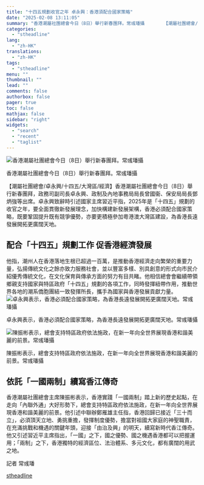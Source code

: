 ```yaml
---
title: "十四五規劃收官之年 卓永興：香港須配合國家策略"
date: "2025-02-08 13:11:05"
summary: "香港潮屬社團總會今日（8日）舉行新春團拜。常彧璠攝       【潮屬社團總會/卓永興/十四..."
categories:
  - "stheadline"
lang:
  - "zh-HK"
translations:
  - "zh-HK"
tags:
  - "stheadline"
menu: ""
thumbnail: ""
lead: ""
comments: false
authorbox: false
pager: true
toc: false
mathjax: false
sidebar: "right"
widgets:
  - "search"
  - "recent"
  - "taglist"
---
```


![香港潮屬社團總會今日（8日）舉行新春團拜。常彧璠攝](https://image.stheadline.com/f/680p0/0x0/100/none/9016d3bb41dff3fb1e8d581b0d6e23dc/stheadline/inewsmedia/20250208/_2025020813031359613.jpg)

香港潮屬社團總會今日（8日）舉行新春團拜。常彧璠攝




【潮屬社團總會/卓永興/十四五/大灣區/經濟】香港潮屬社團總會今日（8日）舉行新春團拜，政務司副司長卓永興、政制及內地事務局局長曾國衞、保安局局長鄧炳強等出席。卓永興致辭時引述國家主席習近平指，2025年是「十四五」規劃的收官之年，要全面貫徹新發展理念，加快構建新發展架構，香港必須配合國家策略，既要鞏固提升既有競爭優勢，亦要更積極參加粵港澳大灣區建設，為香港長遠發展開拓更廣闊天地。

配合「十四五」規劃工作 促香港經濟發展
-------------------

他指，潮州人在香港落地生根已超過一百萬，是推動香港經濟走向繁榮的重要力量，弘揚傳統文化之餘亦致力服務社會，並以豐富多樣、別具創意的形式向市民介紹優秀傳統文化，在文化保育與傳承方面的努力有目共睹。他相信總會會繼續帶領鄉親支持國家與特區政府「十四五」規劃的各項工作，同時發揮紐帶作用，推動世界各地的潮系僑胞團結一致發揮所長，攜手為國家與香港發展貢獻力量。
 ![卓永興表示，香港必須配合國家策略，為香港長遠發展開拓更廣闊天地。常彧璠攝](https://image.hkhl.hk/f/1024p0/0x0/100/none/7d8aa4c9b5cec8d6f355017ac9570bcc/2025-02/2_26.jpg)


卓永興表示，香港必須配合國家策略，為香港長遠發展開拓更廣闊天地。常彧璠攝



 ![陳振彬表示，總會支持特區政府依法施政，在新一年向全世界展現香港和諧美麗的前景。常彧璠攝](https://image.hkhl.hk/f/1024p0/0x0/100/none/b696829306b0f1070416aafd02527b63/2025-02/1_24.jpg)


陳振彬表示，總會支持特區政府依法施政，在新一年向全世界展現香港和諧美麗的前景。常彧璠攝




依託「一國兩制」續寫香江傳奇
--------------

香港潮屬社團總會主席陳振彬表示，香港實踐「一國兩制」踏上新的歷史起點，在走向「內聯外通」大好形勢下，總會支持特區政府依法施政，在新一年向全世界展現香港和諧美麗的前景。他引述中聯辦鄭雁雄主任指，香港回歸已接近「三十而立」，必須頂天立地、勇挑重擔，發揮制度優勢，擔當對祖國大家庭的神聖職責，在充滿挑戰和機遇的關鍵年頭，迎接「由治及興」的明天，續寫新時代香江傳奇。他又引述習近平主席指出，「一國」之下，國之優勢、國之機遇香港都可以把握運用；「兩制」之下，香港獨特的經濟區位、法治體系、多元文化，都有廣闊的用武之地。

記者 常彧璠

[stheadline](https://std.stheadline.com/realtime/article/2051549/即時-港聞-十四五規劃收官之年-卓永興-香港須配合國家策略)
